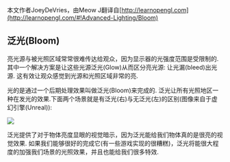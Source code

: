 本文作者JoeyDeVries，由Meow J翻译自[http://learnopengl.com](http://learnopengl.com/#!Advanced-Lighting/Bloom)

## 泛光(Bloom)

亮光源与被光照区域常常很难传达给观众，因为显示器的光强度范围是受限制的. 其中一个解决方案是让这些光源泛光(Glow)从而区分亮光源: 让光漏(bleed)出光源. 这有效让观众感觉到光源和光照区域非常的亮.

光的是通过一个后期处理效果叫做泛光(Bloom)来完成的. 泛光让所有光照地区一种在发光的效果.下面两个场景就是有泛光(右)与无泛光(左)的区别(图像来自于虚幻引擎(Unreal)):

![](http://learnopengl.com/img/advanced-lighting/bloom_example.png)

泛光提供了对于物体亮度显眼的视觉暗示，因为泛光能给我们物体真的是很亮的视觉效果. 如果我们能够很好的完成它(有一些游戏实现的很糟糕)，泛光将能很大程度的加强我们场景的光照效果，并且也能给我们很多特效.